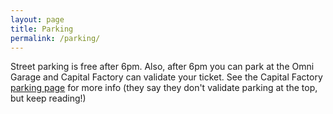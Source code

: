 ```yaml
---
layout: page
title: Parking
permalink: /parking/
---
```


Street parking is free after 6pm. Also, after 6pm you can park at the Omni Garage and Capital Factory can validate your ticket. See the Capital Factory [parking page](http://capitalfactory.com/about/parking/) for more info (they say they don't validate parking at the top, but keep reading!)
